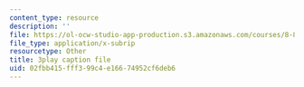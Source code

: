 ```yaml
---
content_type: resource
description: ''
file: https://ol-ocw-studio-app-production.s3.amazonaws.com/courses/8-851-effective-field-theory-spring-2013/02fbb415fff399c4e16674952cf6deb6_v2JKK_yPwc0.srt
file_type: application/x-subrip
resourcetype: Other
title: 3play caption file
uid: 02fbb415-fff3-99c4-e166-74952cf6deb6
---
```

